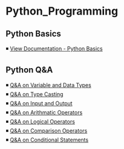 # Python_Programming
## Python Basics
◾ [View Documentation - Python Basics](https://github.com/sudhirchavan99/Python_Programming/blob/4ac3c198ec4e299bc76ae2d1d36d5da98b882015/Python%20Basics.md)
## Python Q&A
◾ [Q&A on Variable and Data Types](https://github.com/sudhirchavan99/Python_Programming/blob/719d6219538ace47bb1b60a42433845ba07018ad/Python%20Q%26A/Practice%20Q%26A-%20Variable%20and%20Data%20Types.ipynb)<br>
◾ [Q&A on Type Casting](https://github.com/sudhirchavan99/Python_Programming/blob/99130ff6ca4f5302b2f8b93cd35e28731e240e60/Python%20Q%26A/Practice%20Q%26A-%20Type%20Casting.ipynb)<br>
◾ [Q&A on Input and Output](https://github.com/sudhirchavan99/Python_Programming/blob/99130ff6ca4f5302b2f8b93cd35e28731e240e60/Python%20Q%26A/Practice%20Q%26A-%20Input%20and%20Output.ipynb)<br>
◾ [Q&A on Arithmatic Operators](https://github.com/sudhirchavan99/Python_Programming/blob/99130ff6ca4f5302b2f8b93cd35e28731e240e60/Python%20Q%26A/Practice%20Q%26A%20-%20Operators%20-%20Arithmetic%20.ipynb)<br>
◾ [Q&A on Logical Operators](https://github.com/sudhirchavan99/Python_Programming/blob/99130ff6ca4f5302b2f8b93cd35e28731e240e60/Python%20Q%26A/Practice%20Q%26A%20-%20Operators-Logical.ipynb)<br>
◾ [Q&A on Comparison Operators](https://github.com/sudhirchavan99/Python_Programming/blob/99130ff6ca4f5302b2f8b93cd35e28731e240e60/Python%20Q%26A/Practice%20Q%26A%20-%20Operators%20-%20Comparison%20Operators.ipynb)<br>
◾ [Q&A on Conditional Statements](https://github.com/sudhirchavan99/Python_Programming/blob/a9969b8955b92feb9458e1cbbd2a21e17e10cb19/Python%20Q%26A/Practice%20Q%26A%20-%20Conditional%20Statements.ipynb)<br>
